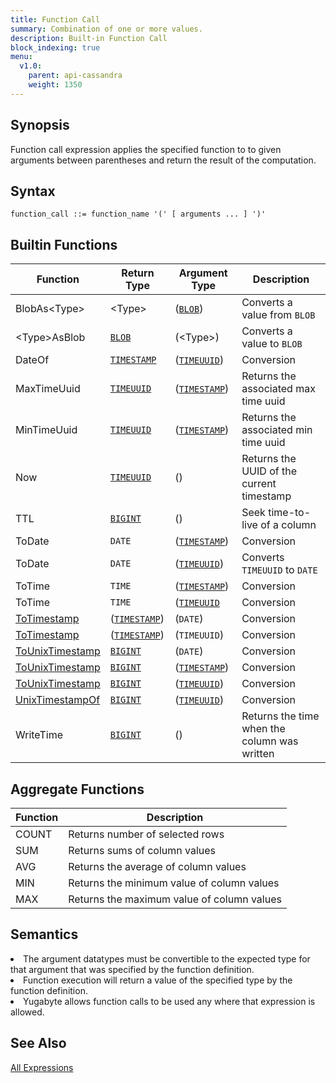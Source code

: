 ```yaml
---
title: Function Call
summary: Combination of one or more values.
description: Built-in Function Call
block_indexing: true
menu:
  v1.0:
    parent: api-cassandra
    weight: 1350
---
```


## Synopsis
Function call expression applies the specified function to to given arguments between parentheses and return the result of the computation.

## Syntax
```
function_call ::= function_name '(' [ arguments ... ] ')'
```

## Builtin Functions

| Function | Return Type | Argument Type | Description |
|----------|-------------|---------------|-------------|
| BlobAs\<Type> | \<Type> | ([`BLOB`](../type_blob)) | Converts a value from `BLOB` |
| \<Type>AsBlob | [`BLOB`](../type_blob) | (\<Type>) | Converts a value to `BLOB` |
| DateOf | [`TIMESTAMP`](../type_timestamp) | ([`TIMEUUID`](../type_uuid)) | Conversion |
| MaxTimeUuid | [`TIMEUUID`](../type_uuid) | ([`TIMESTAMP`](../type_timestamp)) | Returns the associated max time uuid  |
| MinTimeUuid | [`TIMEUUID`](../type_uuid) | ([`TIMESTAMP`](../type_timestamp)) | Returns the associated min time uuid  |
| Now | [`TIMEUUID`](../type_uuid) | () | Returns the UUID of the current timestamp |
| TTL | [`BIGINT`](../type_int) | (<AnyType>) | Seek time-to-live of a column |
| ToDate | `DATE` | ([`TIMESTAMP`](../type_timestamp)) | Conversion |
| ToDate | `DATE` | ([`TIMEUUID`](../type_uuid)) | Converts `TIMEUUID` to `DATE` |
| ToTime | `TIME` | ([`TIMESTAMP`](../type_timestamp))  | Conversion |
| ToTime | `TIME` | ([`TIMEUUID`](../type_uuid) | Conversion |
| [ToTimestamp](../function_datetime/#totimestamp) | ([`TIMESTAMP`](../type_timestamp))  | (`DATE`) | Conversion |
| [ToTimestamp](../function_datetime/#totimestamp) | ([`TIMESTAMP`](../type_timestamp)) | (`TIMEUUID`) | Conversion |
| [ToUnixTimestamp](../function_datetime/#tounixtimestamp) | [`BIGINT`](../type_int) | (`DATE`) | Conversion |
| [ToUnixTimestamp](../function_datetime/#tounixtimestamp) | [`BIGINT`](../type_int) | ([`TIMESTAMP`](../type_timestamp))  | Conversion |
| [ToUnixTimestamp](../function_datetime/#tounixtimestamp) | [`BIGINT`](../type_int) | ([`TIMEUUID`](../type_uuid)) | Conversion |
| [UnixTimestampOf](../function_datetime/#unixtimestampof) | [`BIGINT`](../type_int) | ([`TIMEUUID`](../type_uuid)) | Conversion |
| WriteTime | [`BIGINT`](../type_int) | (<AnyType>) | Returns the time when the column was written |

## Aggregate Functions

| Function | Description |
|----------|-------------|
| COUNT | Returns number of selected rows |
| SUM | Returns sums of column values |
| AVG | Returns the average of column values |
| MIN | Returns the minimum value of column values |
| MAX | Returns the maximum value of column values |

## Semantics

<li>The argument datatypes must be convertible to the expected type for that argument that was specified by the function definition.</li>
<li>Function execution will return a value of the specified type by the function definition.</li>
<li>Yugabyte allows function calls to be used any where that expression is allowed.</li>

## See Also
[All Expressions](..##expressions)
